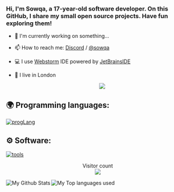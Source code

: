 ### Hi, I'm Sowqa, a 17-year-old software developer. On this GitHub, I share my small open source projects. Have fun exploring them!

- 🔭 I'm currently working on something...
- 📫 How to reach me: [Discord](https://discord.gg/aVrEvzxktz) / [@sowqa](https://discord.gg/KpJE5t6r)
- 💻 I use [Webstorm](https://www.jetbrains.com/phpstorm/) IDE powered by [JetBrainsIDE](https://www.jetbrains.com/)
- 🏡 I live in London

  <div align="center">
  <a href="https://discord.com/users/1133731107817390140" target="_blank">
  <img src="https://lanyard-profile-readme.vercel.app/api/1133731107817390140?bg=111111"> 
</a>
  
## 🌍 Programming languages:
[![progLang](https://skillicons.dev/icons?i=js,html,css,py&theme=dark)](https://github.com/sowqa)

## ⚙️ Software:
[![tools](https://skillicons.dev/icons?i=git,vscode&theme=dark)](https://github.com/derpinou)

<p align="center"> 
  Visitor count<br>
  <img src="https://profile-counter.glitch.me/sowqa/count.svg" />
</p>

<img align="left" alt="My Github Stats" src="https://github-readme-stats.vercel.app/api?username=sowqa&show_icons=true&hide_border=true&theme=discord_old_blurple" />
<img align="left" alt="My Top languages used" src="https://github-readme-stats.vercel.app/api/top-langs/?username=sowqa&theme=discord_old_blurple" />
